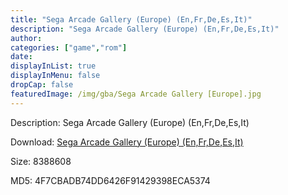 ```yaml
---
title: "Sega Arcade Gallery (Europe) (En,Fr,De,Es,It)"
description: "Sega Arcade Gallery (Europe) (En,Fr,De,Es,It)"
author: 
categories: ["game","rom"]
date: 
displayInList: true
displayInMenu: false
dropCap: false
featuredImage: /img/gba/Sega Arcade Gallery [Europe].jpg
---
```


Description: Sega Arcade Gallery (Europe) (En,Fr,De,Es,It)

Download: <a style="text-decoration:underline;" href="https://mega.nz/#!uKRk1IRb!Il3XTH58-5xiWmrqsGDZsOrsSaK5sLZsaG3JhsFYQ70" target = "_blank" rel = "nofollow" > Sega Arcade Gallery (Europe) (En,Fr,De,Es,It)</a>

Size: 8388608

MD5: 4F7CBADB74DD6426F91429398ECA5374

